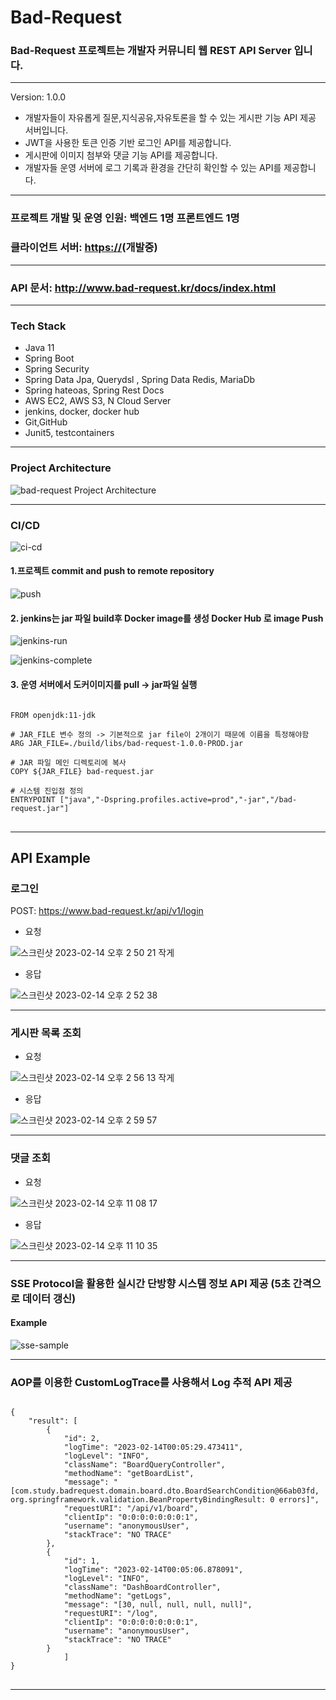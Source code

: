# Bad-Request

### Bad-Request 프로젝트는 개발자 커뮤니티 웹 REST API Server 입니다.

***
Version: 1.0.0

- 개발자들이 자유롭게 질문,지식공유,자유토론을 할 수 있는 게시판 기능 API 제공 서버입니다.
- JWT을 사용한 토큰 인증 기반 로그인 API를 제공합니다.
- 게시판에 이미지 첨부와 댓글 기능 API를 제공합니다.
- 개발자들 운영 서버에 로그 기록과 환경을 간단히 확인할 수 있는 API를 제공합니다.

----

### 프로젝트 개발 및 운영 인원: 백엔드 1명 프론트엔드 1명

### 클라이언트 서버: <https://>(개발중)

***

### API 문서: <http://www.bad-request.kr/docs/index.html>

***

### Tech Stack

- Java 11
- Spring Boot
- Spring Security
- Spring Data Jpa, Querydsl , Spring Data Redis, MariaDb
- Spring hateoas, Spring Rest Docs
- AWS EC2, AWS S3, N Cloud Server
- jenkins, docker, docker hub
- Git,GitHub
- Junit5, testcontainers
***
### Project Architecture

![bad-request Project Architecture](https://user-images.githubusercontent.com/98242564/219410077-ff6967bc-be5f-43e8-8f01-2a9b4e294586.png)

***

### CI/CD

![ci-cd](https://user-images.githubusercontent.com/98242564/218456353-d969a6bc-9ae0-4678-ab63-47aee338c61f.png)

#### 1.프로젝트 commit and push to remote repository

![push](https://user-images.githubusercontent.com/98242564/218466542-7dbfa9f6-9056-4b53-a246-2e1d57a15271.png)

#### 2. jenkins는 jar 파일 build후 Docker image를 생성 Docker Hub 로  image Push

![jenkins-run](https://user-images.githubusercontent.com/98242564/218466672-2269e228-bbd4-4fb2-b880-6badde47cd97.png)

![jenkins-complete](https://user-images.githubusercontent.com/98242564/218466689-7a25727e-f703-4ce6-b34b-62eefc85d8fd.png)

#### 3. 운영 서버에서 도커이미지를 pull -> jar파일 실행

<pre>
<code>
FROM openjdk:11-jdk

# JAR_FILE 변수 정의 -> 기본적으로 jar file이 2개이기 때문에 이름을 특정해야함
ARG JAR_FILE=./build/libs/bad-request-1.0.0-PROD.jar

# JAR 파일 메인 디렉토리에 복사
COPY ${JAR_FILE} bad-request.jar

# 시스템 진입점 정의
ENTRYPOINT ["java","-Dspring.profiles.active=prod","-jar","/bad-request.jar"]
</code>
</pre>
***
## API Example
### 로그인
POST: <https://www.bad-request.kr/api/v1/login>

- 요청

![스크린샷 2023-02-14 오후 2 50 21 작게](https://user-images.githubusercontent.com/98242564/218651033-7b20b805-6aea-441b-a62a-1a8939a7dc16.png)

- 응답

![스크린샷 2023-02-14 오후 2 52 38](https://user-images.githubusercontent.com/98242564/218651296-7e62466d-a4ba-45cc-a7d7-83755c0d7ae8.png)

***
### 게시판 목록 조회
- 요청

![스크린샷 2023-02-14 오후 2 56 13 작게](https://user-images.githubusercontent.com/98242564/218651888-e53d65aa-9c4f-442e-9cc8-a4965749cc61.png)

- 응답

![스크린샷 2023-02-14 오후 2 59 57](https://user-images.githubusercontent.com/98242564/218652474-9263d1a0-3a45-4066-9850-c69ed763ba15.png)


***
### 댓글 조회
- 요청

![스크린샷 2023-02-14 오후 11 08 17](https://user-images.githubusercontent.com/98242564/218762232-99ab3b2c-f379-427a-a090-fb051d06b5d2.png)
- 응답

![스크린샷 2023-02-14 오후 11 10 35](https://user-images.githubusercontent.com/98242564/218762843-d4725be3-f9a6-4944-867a-29e65f7299b8.png)
***
### SSE Protocol을 활용한 실시간 단방향 시스템 정보 API 제공 (5초 간격으로 데이터 갱신)

#### Example

![sse-sample](https://user-images.githubusercontent.com/98242564/218492461-4b34dc13-a84f-409a-ae45-61ed015c5912.gif)
***
### AOP를 이용한 CustomLogTrace를 사용해서 Log 추적 API 제공

<pre>
<code>
{
    "result": [
        {
            "id": 2,
            "logTime": "2023-02-14T00:05:29.473411",
            "logLevel": "INFO",
            "className": "BoardQueryController",
            "methodName": "getBoardList",
            "message": "[com.study.badrequest.domain.board.dto.BoardSearchCondition@66ab03fd, org.springframework.validation.BeanPropertyBindingResult: 0 errors]",
            "requestURI": "/api/v1/board",
            "clientIp": "0:0:0:0:0:0:0:1",
            "username": "anonymousUser",
            "stackTrace": "NO TRACE"
        },
        {
            "id": 1,
            "logTime": "2023-02-14T00:05:06.878091",
            "logLevel": "INFO",
            "className": "DashBoardController",
            "methodName": "getLogs",
            "message": "[30, null, null, null, null]",
            "requestURI": "/log",
            "clientIp": "0:0:0:0:0:0:0:1",
            "username": "anonymousUser",
            "stackTrace": "NO TRACE"
        }
            ]
}
</code>
</pre>
***
